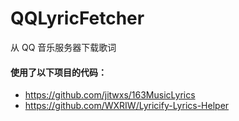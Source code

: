 # QQLyricFetcher
从 QQ 音乐服务器下载歌词


#### 使用了以下项目的代码：
- https://github.com/jitwxs/163MusicLyrics
- https://github.com/WXRIW/Lyricify-Lyrics-Helper
